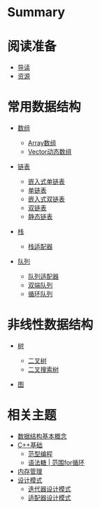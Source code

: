 # Summary

# 阅读准备
- [导读](./Instroduction.md)
- [资源](./Resources.md)

# 常用数据结构
- [数组]()
  - [Array数组]()
  - [Vector动态数组]()

- [链表]()
  - [嵌入式单链表]()
  - [单链表]()
  - [嵌入式双链表]()
  - [双链表]()
  - [静态链表]()

- [栈]()
  - [栈适配器]()

- [队列]()
  - [队列适配器]()
  - [双端队列]()
  - [循环队列]()

# 非线性数据结构

- [树]()
  - [二叉树]()
  - [二叉搜索树]()

- [图]()

# 相关主题
- [数据结构基本概念](other/0_ds_base.md)
- [C++基础](other/1_cpp_base.md)
  - [范型编程](other/1_cpp_base.template.md)
  - [语法糖 | 范围for循环](other/2_cpp_base.rangefor.md)
- [内存管理]()
- [设计模式]()
  - [迭代器设计模式]()
  - [适配器设计模式]()